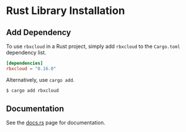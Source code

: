 # Rust Library Installation

## Add Dependency

To use `rbxcloud` in a Rust project, simply add `rbxcloud` to the `Cargo.toml` dependency list.
```toml
[dependencies]
rbxcloud = "0.16.0"
```

Alternatively, use `cargo add`.
```sh
$ cargo add rbxcloud
```

## Documentation

See the [docs.rs](https://docs.rs/rbxcloud/latest/rbxcloud/) page for documentation.

